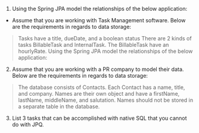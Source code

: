 1) Using the Spring JPA model the relationships of the below application:

- Assume that you are working with Task Management software. Below are the requirements in regards to data storage:

> Tasks have a title, dueDate, and a boolean status
> There are 2 kinds of tasks BillableTask and InternalTask. The BillableTask have an hourlyRate.
> Using the Spring JPA model the relationships of the below application:

2) Assume that you are working with a PR company to model their data. Below are the requirements in regards to data storage:

> The database consists of Contacts. Each Contact has a name, title, and company.
> Names are their own object and have a firstName, lastName, middleName, and salutation.
> Names should not be stored in a separate table in the database.

3) List 3 tasks that can be accomplished with native SQL that you cannot do with JPQ.
